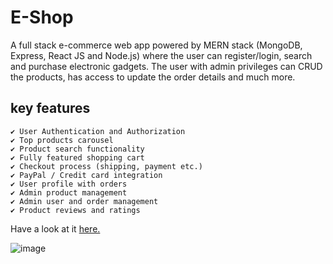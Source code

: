 # E-Shop

A full stack e-commerce web app powered by MERN stack (MongoDB, Express, React JS and Node.js) where the user can register/login, search and purchase electronic gadgets. The user with admin privileges can CRUD the products, has access to update the order details and much more.

## key features

```
✔ User Authentication and Authorization
✔ Top products carousel
✔ Product search functionality
✔ Fully featured shopping cart
✔ Checkout process (shipping, payment etc.)
✔ PayPal / Credit card integration
✔ User profile with orders
✔ Admin product management
✔ Admin user and order management
✔ Product reviews and ratings
```

Have a look at it <a href="http://e-shop-app-77.herokuapp.com">here.</a>

![image](https://user-images.githubusercontent.com/72928639/137268855-b60e727a-1bf8-4249-b824-509ce2a0c51c.png)
